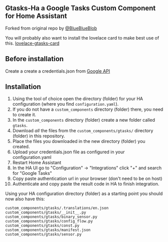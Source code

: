 ## Gtasks-Ha a Google Tasks Custom Component for Home Assistant
Forked from original repo by [@BlueBlueBlob](https://github.com/blueblueblob)

You will probably also want to install the lovelace card to make best use of this. [lovelace-gtasks-card](https://github.com/myntath/lovelace-gtasks-card)

## Before installation
Create a create a credentials.json from [Google API](https://console.developers.google.com/apis/credentials)

## Installation

1. Using the tool of choice open the directory (folder) for your HA configuration (where you find `configuration.yaml`).
2. If you do not have a `custom_components` directory (folder) there, you need to create it.
3. In the `custom_components` directory (folder) create a new folder called `gtasks`.
4. Download _all_ the files from the `custom_components/gtasks/` directory (folder) in this repository.
5. Place the files you downloaded in the new directory (folder) you created.
6. Upload your credentials.json file as configured in your configuration.yaml
7. Restart Home Assistant
8. In the HA UI go to "Configuration" -> "Integrations" click "+" and search for "Google Tasks"
9. Copy paste authentication url in your browser (don't need to be on host)
10. Authenticate and copy paste the result code in HA to finish integration.

Using your HA configuration directory (folder) as a starting point you should now also have this:

```text
custom_components/gtasks/.translations/en.json
custom_components/gtasks/__init__.py
custom_components/gtasks/binary_sensor.py
custom_components/gtasks/config_flow.py
custom_components/gtasks/const.py
custom_components/gtasks/manifest.json
custom_components/gtasks/sensor.py
```
